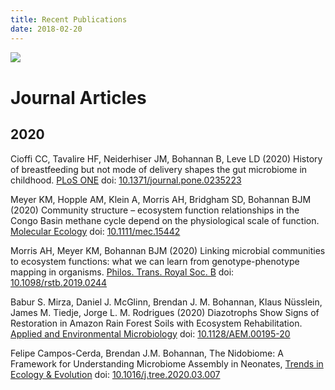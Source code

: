 ```yaml
---
title: Recent Publications
date: 2018-02-20
---
```


[<img src="/img/scholar_logo.png" align="left">](https://scholar.google.com/citations?user=7kDEN7kAAAAJ)
<br clear="all" />


# Journal Articles

## 2020
Cioffi CC, Tavalire HF, Neiderhiser JM, Bohannan B, Leve LD (2020) History of breastfeeding but not mode of delivery shapes the gut microbiome in childhood. [PLoS ONE](https://journals.plos.org/plosone/) 
doi: [10.1371/journal.pone.0235223](https://doi.org/10.1371/journal.pone.0235223)

Meyer KM, Hopple AM, Klein A, Morris AH, Bridgham
SD, Bohannan BJM (2020) Community structure – ecosystem function
relationships in the Congo Basin methane cycle depend on the physiological
scale of function. [Molecular Ecology](https://onlinelibrary.wiley.com/journal/1365294x) 
doi: [10.1111/mec.15442](https://doi.org/10.1111/mec.15442)

Morris AH, Meyer KM, Bohannan BJM (2020) Linking microbial communities
to ecosystem functions: what we can learn from genotype-phenotype mapping
in organisms. [Philos. Trans. Royal Soc. B](https://royalsocietypublishing.org/journal/rstb)
doi: [10.1098/rstb.2019.0244](https://doi.org/10.1098/rstb.2019.0244)

Babur S. Mirza, Daniel J. McGlinn, Brendan J. M. Bohannan, Klaus Nüsslein, James M. Tiedje, Jorge L. M. Rodrigues (2020) Diazotrophs Show Signs of Restoration in Amazon Rain Forest Soils with Ecosystem Rehabilitation.
[Applied and Environmental Microbiology]() doi: [10.1128/AEM.00195-20](https://doi.org/10.1128/AEM.00195-20)

Felipe Campos-Cerda, Brendan J.M. Bohannan,
The Nidobiome: A Framework for Understanding Microbiome Assembly in Neonates,
[Trends in Ecology & Evolution](https://www.sciencedirect.com/journal/trends-in-ecology-and-evolution)
doi: [10.1016/j.tree.2020.03.007](https://doi.org/10.1016/j.tree.2020.03.007)

